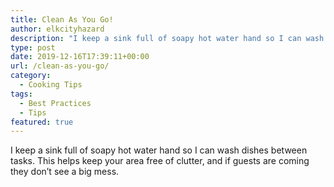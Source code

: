 ```yaml
---
title: Clean As You Go!
author: elkcityhazard
description: "I keep a sink full of soapy hot water hand so I can wash dishes between tasks. This helps keep your area free of clutter, and if guests are coming they don&#8217;t see a big mess."
type: post
date: 2019-12-16T17:39:11+00:00
url: /clean-as-you-go/
category:
  - Cooking Tips
tags:
  - Best Practices
  - Tips
featured: true
---
```

I keep a sink full of soapy hot water hand so I can wash dishes between tasks. This helps keep your area free of clutter, and if guests are coming they don&#8217;t see a big mess.